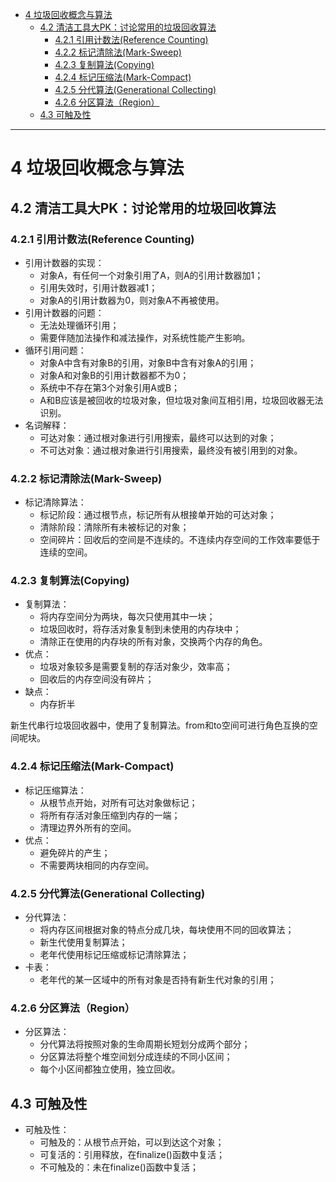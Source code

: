 

<!-- @import "[TOC]" {cmd="toc" depthFrom=1 depthTo=6 orderedList=false} -->
<!-- code_chunk_output -->

* [4 垃圾回收概念与算法](#4-垃圾回收概念与算法)
	* [4.2 清洁工具大PK：讨论常用的垃圾回收算法](#42-清洁工具大pk讨论常用的垃圾回收算法)
		* [4.2.1 引用计数法(Reference Counting)](#421-引用计数法reference-counting)
		* [4.2.2 标记清除法(Mark-Sweep)](#422-标记清除法mark-sweep)
		* [4.2.3 复制算法(Copying)](#423-复制算法copying)
		* [4.2.4 标记压缩法(Mark-Compact)](#424-标记压缩法mark-compact)
		* [4.2.5 分代算法(Generational Collecting)](#425-分代算法generational-collecting)
		* [4.2.6 分区算法（Region）](#426-分区算法region)
	* [4.3 可触及性](#43-可触及性)

<!-- /code_chunk_output -->

---


# 4 垃圾回收概念与算法


## 4.2 清洁工具大PK：讨论常用的垃圾回收算法

### 4.2.1 引用计数法(Reference Counting)

* 引用计数器的实现：
  * 对象A，有任何一个对象引用了A，则A的引用计数器加1；
  * 引用失效时，引用计数器减1；
  * 对象A的引用计数器为0，则对象A不再被使用。
* 引用计数器的问题：
  * 无法处理循环引用；
  * 需要伴随加法操作和减法操作，对系统性能产生影响。
* 循环引用问题：
  * 对象A中含有对象B的引用，对象B中含有对象A的引用；
  * 对象A和对象B的引用计数器都不为0；
  * 系统中不存在第3个对象引用A或B；
  * A和B应该是被回收的垃圾对象，但垃圾对象间互相引用，垃圾回收器无法识别。
* 名词解释：
  * 可达对象：通过根对象进行引用搜索，最终可以达到的对象；
  * 不可达对象：通过根对象进行引用搜索，最终没有被引用到的对象。

### 4.2.2 标记清除法(Mark-Sweep)

* 标记清除算法：
  * 标记阶段：通过根节点，标记所有从根接单开始的可达对象；
  * 清除阶段：清除所有未被标记的对象；
  * 空间碎片：回收后的空间是不连续的。不连续内存空间的工作效率要低于连续的空间。

### 4.2.3 复制算法(Copying)

* 复制算法：
  * 将内存空间分为两块，每次只使用其中一块；
  * 垃圾回收时，将存活对象复制到未使用的内存块中；
  * 清除正在使用的内存块的所有对象，交换两个内存的角色。
* 优点：
  * 垃圾对象较多是需要复制的存活对象少，效率高；
  * 回收后的内存空间没有碎片；
* 缺点：
  * 内存折半

新生代串行垃圾回收器中，使用了复制算法。from和to空间可进行角色互换的空间呢块。

### 4.2.4 标记压缩法(Mark-Compact)

* 标记压缩算法：
  * 从根节点开始，对所有可达对象做标记；
  * 将所有存活对象压缩到内存的一端；
  * 清理边界外所有的空间。
* 优点：
  * 避免碎片的产生；
  * 不需要两块相同的内存空间。

### 4.2.5 分代算法(Generational Collecting)

* 分代算法：
  * 将内存区间根据对象的特点分成几块，每块使用不同的回收算法；
  * 新生代使用复制算法；
  * 老年代使用标记压缩或标记清除算法；
* 卡表：
  * 老年代的某一区域中的所有对象是否持有新生代对象的引用；

### 4.2.6 分区算法（Region）

* 分区算法：
  * 分代算法将按照对象的生命周期长短划分成两个部分；
  * 分区算法将整个堆空间划分成连续的不同小区间；
  * 每个小区间都独立使用，独立回收。

## 4.3 可触及性

* 可触及性：
  * 可触及的：从根节点开始，可以到达这个对象；
  * 可复活的：引用释放，在finalize()函数中复活；
  * 不可触及的：未在finalize()函数中复活；

